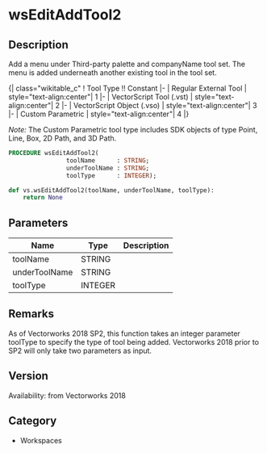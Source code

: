 # wsEditAddTool2

## Description
Add a menu under Third-party palette and companyName tool set. The menu is added underneath another existing tool in the tool set.


{| class="wikitable_c"
! Tool Type !! Constant
|-
| Regular External Tool
| style="text-align:center"| 1
|-
| VectorScript Tool (.vst)
| style="text-align:center"| 2
|-
| VectorScript Object (.vso)
| style="text-align:center"| 3
|-
| Custom Parametric
| style="text-align:center"| 4
|}

<i>Note:</i> The Custom Parametric tool type includes SDK objects of type Point, Line, Box, 2D Path, and 3D Path.

```pascal
PROCEDURE wsEditAddTool2(
				toolName      : STRING;
				underToolName : STRING;
				toolType      : INTEGER);
```

```python
def vs.wsEditAddTool2(toolName, underToolName, toolType):
    return None
```

## Parameters
|Name|Type|Description|
|---|---|---|
|toolName|STRING|   |
|underToolName|STRING|   |
|toolType|INTEGER|   |

## Remarks
As of Vectorworks 2018 SP2, this function takes an integer parameter toolType to specify the type of tool being added. Vectorworks 2018 prior to SP2 will only take two parameters as input.

## Version
Availability: from Vectorworks 2018

## Category
* Workspaces

